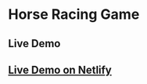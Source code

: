 # Horse Racing Game

## Live Demo
[Live Demo on Netlify](https://horseracinggamenilsu.netlify.app)
---
